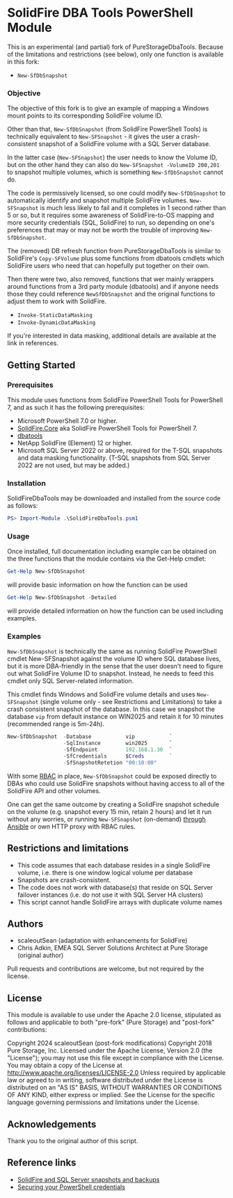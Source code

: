 # SolidFire DBA Tools PowerShell Module

This is an experimental (and partial) fork of PureStorageDbaTools. Because of the limitations and restrictions (see below), only one function is available in this fork:

- `New-SfDbSnapshot`

### Objective

The objective of this fork is to give an example of mapping a Windows mount points to its corresponding SolidFire volume ID.

Other than that, `New-SfDbSnapshot` (from SolidFire PowerShell Tools) is technically equivalent to `New-SFSnapshot` - it gives the user a crash-consistent snapshot of a SolidFire volume with a SQL Server database.

In the latter case (`New-SFSnapshot`) the user needs to know the Volume ID, but on the other hand they can also do `New-SFSnapshot -VolumeID 200,201` to snapshot multiple volumes, which is something `New-SfDbSnapshot` cannot do. 

The code is permissively licensed, so one could modify `New-SfDbSnapshot` to automatically identify and snapshot multiple SolidFire volumes. `New-SFSnapshot` is much less likely to fail and it completes in 1 second rather than 5 or so, but it requires some awareness of SolidFire-to-OS mapping and more security credentials (SQL, SolidFire) to run, so depending on one's preferences that may or may not be worth the trouble of improving `New-SfDbSnapshot`.

The (removed) DB refresh function from PureStorageDbaTools is similar to SolidFire's `Copy-SFVolume` plus some functions from dbatools cmdlets which SolidFire users who need that can hopefully put together on their own.

Then there were two, also removed, functions that wer mainly wrappers around functions from a 3rd party module (dbatools) and if anyone needs those they could reference `NewSfDbSnapshot` and the original functions to adjust them to work with SolidFire. 

- `Invoke-StaticDataMasking`
- `Invoke-DynamicDataMasking`

If you're interested in data masking, additional details are available at the link in references.

## Getting Started

### Prerequisites

This module uses functions from SolidFire PowerShell Tools for PowerShell 7, and as such it has the following prerequisites:

- Microsoft PowerShell 7.0 or higher.
- [SolidFire.Core](https://www.powershellgallery.com/packages/SolidFire.Core/) aka SolidFire PowerShell Tools for PowerShell 7.
- [dbatools](https://github.com/dataplat/dbatools/)
- NetApp SolidFire (Element) 12 or higher.
- Microsoft SQL Server 2022 or above, required for the T-SQL snapshots and data masking functionality. (T-SQL snapshots from SQL Server 2022 are not used, but may be added.)

### Installation

SolidFireDbaTools may be downloaded and installed from the source code as follows:

```powershell
PS> Import-Module .\SolidFireDbaTools.psm1
```

### Usage

Once installed, full documentation including example can be obtained on the three functions that the module contains via the Get-Help 
cmdlet:

```powershell
Get-Help New-SfDbSnapshot 
```

will provide basic information on how the function can be used

```powershell
Get-Help New-SfDbSnapshot -Detailed
```

will provide detailed information on how the function can be used including examples.

### Examples

`New-SfDbSnapshot` is technically the same as running SolidFire PowerShell cmdlet New-SFSnapshot against the volume ID where SQL database lives, but it is more DBA-friendly in the sense that the user doesn't need to figure out what SolidFire Volume ID to snapshot. Instead, he needs to feed this cmdlet only SQL Server-related information.

This cmdlet finds Windows and SolidFire volume details and uses `New-SFSnapshot` (single volume only - see Restrictions and Limitations) to take a crash consistent snapshot of the database. In this case we snapshot the database `vip` from default instance on WIN2025 and retain it for 10 minutes (recommended range is 5m-24h).

```powershell
New-SfDbSnapshot  -Database           vip           `
                  -SqlInstance        win2025       `
                  -SfEndpoint         192.168.1.30  `
                  -SfCredentials      $Creds        `
                  -SfSnapshotRetetion "00:10:00"
```

With some [RBAC](https://scaleoutsean.github.io/2023/12/07/solidfire-rbac-for-json-rpc-api.html) in place, `New-SfDbSnapshot` could be exposed directly to DBAs who could use SolidFire snapshots without having access to all of the SolidFire API and other volumes.

One can get the same outcome by creating a SolidFire snapshot schedule on the volume (e.g. snapshot every 15 min, retain 2 hours) and let it run without any worries, or running `New-SFSnapshot` (on-demand) [through Ansible](https://scaleoutsean.github.io/2022/02/14/middle-class-rbac-solidfire-ansible.html) or own HTTP proxy with RBAC rules.

## Restrictions and limitations

- This code assumes that each database resides in a single SolidFire volume, i.e. there is one window logical volume per database
- Snapshots are crash-consistent.
- The code does not work with database(s) that reside on SQL Server failover instances (i.e. do not use it with SQL Server HA clusters)
- This script cannot handle SolidFire arrays with duplicate volume names

## Authors

- scaleoutSean (adaptation with enhancements for SolidFire)
- Chris Adkin, EMEA SQL Server Solutions Architect at Pure Storage (original author)

Pull requests and contributions are welcome, but not required by the license.

## License

This module is available to use under the Apache 2.0 license, stipulated as follows and applicable to both "pre-fork" (Pure Storage) and "post-fork" contributions:

Copyright 2024 scaleoutSean (post-fork modifications)
Copyright 2018 Pure Storage, Inc.
Licensed under the Apache License, Version 2.0 (the "License");
you may not use this file except in compliance with the License.
You may obtain a copy of the License at
    http://www.apache.org/licenses/LICENSE-2.0
Unless required by applicable law or agreed to in writing, software
distributed under the License is distributed on  an "AS IS" BASIS,
WITHOUT WARRANTIES OR CONDITIONS OF ANY KIND, either express or implied.
See the License for the specific language governing permissions and
limitations under the License.

## Acknowledgements

Thank you to the original author of this script.

## Reference links

- [SolidFire and SQL Server snapshots and backups](https://scaleoutsean.github.io/2024/04/01/windows-server-2025-with-solidfire-part-two-sql-server-2022.html)
- [Securing your PowerShell credentials](https://www.purepowershellguy.com/?p=8431)

